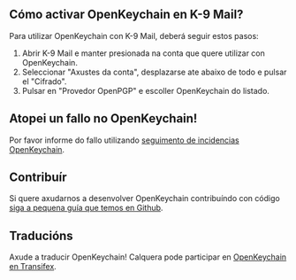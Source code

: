[//]: # (NOTA: Por avor escriba cada frase na súa propia liña, Transifex pon cada liña no seu propio campo da tradución!)

## Cómo activar OpenKeychain en K-9 Mail?
Para utilizar OpenKeychain con K-9 Mail, deberá seguir estos pasos:
  1. Abrir K-9 Mail e manter presionada na conta que quere utilizar con OpenKeychain.
  2. Seleccionar "Axustes da conta", desplazarse ate abaixo de todo e pulsar el "Cifrado".
  3. Pulsar en "Provedor OpenPGP" e escoller OpenKeychain do listado.

## Atopei un fallo no OpenKeychain!
Por favor informe do fallo utilizando  [seguimento de incidencias OpenKeychain](https://github.com/openpgp-keychain/openpgp-keychain/issues).

## Contribuír
Si quere axudarnos a desenvolver OpenKeychain contribuíndo con código  [siga a pequena guía que temos en Github](https://github.com/openpgp-keychain/openpgp-keychain#contribute-code).

## Traducións
Axude a traducir OpenKeychain! Calquera pode participar en  [OpenKeychain en Transifex](https://www.transifex.com/projects/p/open-keychain/).